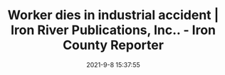 ---
"title": "Worker dies in industrial accident | Iron River Publications, Inc.. - Iron County Reporter"
"date": "2021-9-8 15:37:55"
"feed_name": "GOOGLENEWSINDUSTRIAL"
"feed_website": "https://news.google.com/search?q=industrial%2Bincident&hl=en-US&gl=US&ceid=US:en"
"feed_rss": "https://news.google.com/rss/search?q=industrial%2Bincident&hl=en-US&gl=US&ceid=US:en"
"link": "https://www.ironcountyreporter.com/news/worker-dies-industrial-accident"
"file": "_posts/2021-1-1-87cab6a68cbfaf2cf388cf3af1a68ab8082b6202.md"
"accident": "1"
"drilling": "1"
"dead": "1"
"injured": "0"
---